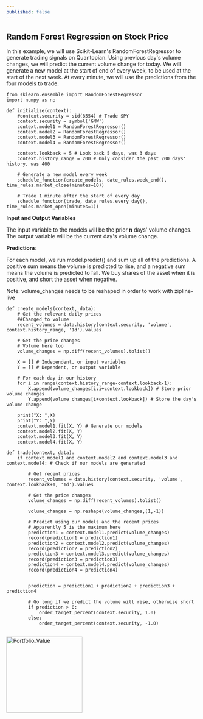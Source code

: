 ```yaml
---
published: false
---
```

## Random Forest Regression on Stock Price


In this example, we will use Scikit-Learn's RandomForestRegressor to generate trading signals on Quantopian. 
Using previous day's volume changes, we will predict the current volume change for today. We will generate a new model at the start of end of every week, to be used at the start of the next week. At every minute, we will use the predictions from the four models to trade.

```
from sklearn.ensemble import RandomForestRegressor
import numpy as np

def initialize(context):
    #context.security = sid(8554) # Trade SPY
    context.security = symbol('GNW')
    context.model1 = RandomForestRegressor()
    context.model2 = RandomForestRegressor()
    context.model3 = RandomForestRegressor()
    context.model4 = RandomForestRegressor()

    context.lookback = 5 # Look back 5 days, was 3 days
    context.history_range = 200 # Only consider the past 200 days' history, was 400

    # Generate a new model every week
    schedule_function(create_models, date_rules.week_end(), time_rules.market_close(minutes=10))

    # Trade 1 minute after the start of every day
    schedule_function(trade, date_rules.every_day(), time_rules.market_open(minutes=1))
```


****Input and Output Variables****

The input variable to the models will be the prior __n__ days' volume changes.
The output variable will be the current day's volume change.


**Predictions**

For each model, we run model.predict() and sum up all of the predictions. A positive sum means the volume is predicted to rise, and a negative sum means the volume is predicted to fall. We buy shares of the asset when it is positive, and short the asset when negative. 

Note: volume_changes needs to be reshaped in order to work with zipline-live

```
def create_models(context, data):
    # Get the relevant daily prices
    ##Changed to volume
    recent_volumes = data.history(context.security, 'volume', context.history_range, '1d').values
    
    # Get the price changes
    # Volume here too
    volume_changes = np.diff(recent_volumes).tolist()

    X = [] # Independent, or input variables
    Y = [] # Dependent, or output variable
    
    # For each day in our history
    for i in range(context.history_range-context.lookback-1):
        X.append(volume_changes[i:i+context.lookback]) # Store prior volume changes
        Y.append(volume_changes[i+context.lookback]) # Store the day's volume change

    print("X: ",X)
    print("Y: ",Y)
    context.model1.fit(X, Y) # Generate our models
    context.model2.fit(X, Y)
    context.model3.fit(X, Y)
    context.model4.fit(X, Y)
    
def trade(context, data):
    if context.model1 and context.model2 and context.model3 and context.model4: # Check if our models are generated
        
        # Get recent prices
        recent_volumes = data.history(context.security, 'volume', context.lookback+1, '1d').values
        
        # Get the price changes
        volume_changes = np.diff(recent_volumes).tolist()
        
        volume_changes = np.reshape(volume_changes,(1,-1))
        
        # Predict using our models and the recent prices
        # Apparently 5 is the maximum here
        prediction1 = context.model1.predict(volume_changes)
        record(prediction1 = prediction1)
        prediction2 = context.model2.predict(volume_changes)
        record(prediction2 = prediction2)
        prediction3 = context.model3.predict(volume_changes)
        record(prediction3 = prediction3)
        prediction4 = context.model4.predict(volume_changes)
        record(prediction4 = prediction4)
        
        
        prediction = prediction1 + prediction2 + prediction3 + prediction4
        
        # Go long if we predict the volume will rise, otherwise short
        if prediction > 0:
            order_target_percent(context.security, 1.0)
        else:
            order_target_percent(context.security, -1.0)
        
```

<img src="https://i.imgur.com/0sA84cZ.png" alt="Portfolio_Value" width="200"/>



